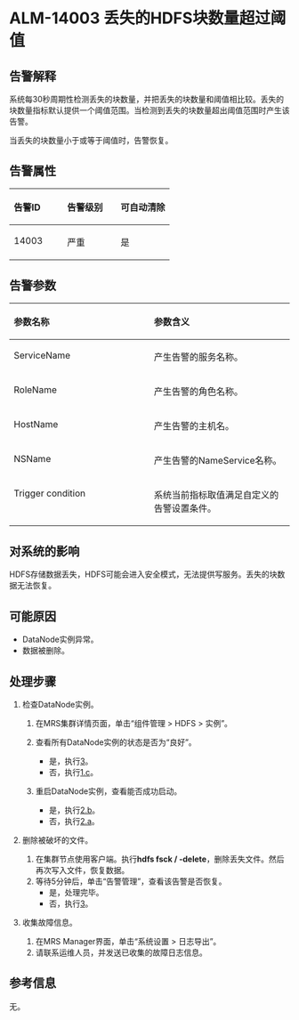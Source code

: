 # ALM-14003 丢失的HDFS块数量超过阈值<a name="alm_14003"></a>

## 告警解释<a name="zh-cn_topic_0191813959_section59880657"></a>

系统每30秒周期性检测丢失的块数量，并把丢失的块数量和阈值相比较。丢失的块数量指标默认提供一个阈值范围。当检测到丢失的块数量超出阈值范围时产生该告警。

当丢失的块数量小于或等于阈值时，告警恢复。

## 告警属性<a name="zh-cn_topic_0191813959_section2055005"></a>

<a name="zh-cn_topic_0191813959_table47050372"></a>
<table><thead align="left"><tr id="zh-cn_topic_0191813959_row2854726"><th class="cellrowborder" valign="top" width="33.33333333333333%" id="mcps1.1.4.1.1"><p id="zh-cn_topic_0191813959_p29906272"><a name="zh-cn_topic_0191813959_p29906272"></a><a name="zh-cn_topic_0191813959_p29906272"></a>告警ID</p>
</th>
<th class="cellrowborder" valign="top" width="33.33333333333333%" id="mcps1.1.4.1.2"><p id="zh-cn_topic_0191813959_p6488958"><a name="zh-cn_topic_0191813959_p6488958"></a><a name="zh-cn_topic_0191813959_p6488958"></a>告警级别</p>
</th>
<th class="cellrowborder" valign="top" width="33.33333333333333%" id="mcps1.1.4.1.3"><p id="zh-cn_topic_0191813959_p55843593"><a name="zh-cn_topic_0191813959_p55843593"></a><a name="zh-cn_topic_0191813959_p55843593"></a>可自动清除</p>
</th>
</tr>
</thead>
<tbody><tr id="zh-cn_topic_0191813959_row27037160"><td class="cellrowborder" valign="top" width="33.33333333333333%" headers="mcps1.1.4.1.1 "><p id="zh-cn_topic_0191813959_p42526340"><a name="zh-cn_topic_0191813959_p42526340"></a><a name="zh-cn_topic_0191813959_p42526340"></a>14003</p>
</td>
<td class="cellrowborder" valign="top" width="33.33333333333333%" headers="mcps1.1.4.1.2 "><p id="zh-cn_topic_0191813959_p22081476"><a name="zh-cn_topic_0191813959_p22081476"></a><a name="zh-cn_topic_0191813959_p22081476"></a>严重</p>
</td>
<td class="cellrowborder" valign="top" width="33.33333333333333%" headers="mcps1.1.4.1.3 "><p id="zh-cn_topic_0191813959_p43769104"><a name="zh-cn_topic_0191813959_p43769104"></a><a name="zh-cn_topic_0191813959_p43769104"></a>是</p>
</td>
</tr>
</tbody>
</table>

## 告警参数<a name="zh-cn_topic_0191813959_section18495050"></a>

<a name="zh-cn_topic_0191813959_table55636561"></a>
<table><thead align="left"><tr id="zh-cn_topic_0191813959_row36019552"><th class="cellrowborder" valign="top" width="50%" id="mcps1.1.3.1.1"><p id="zh-cn_topic_0191813959_p31902563"><a name="zh-cn_topic_0191813959_p31902563"></a><a name="zh-cn_topic_0191813959_p31902563"></a>参数名称</p>
</th>
<th class="cellrowborder" valign="top" width="50%" id="mcps1.1.3.1.2"><p id="zh-cn_topic_0191813959_p33970848"><a name="zh-cn_topic_0191813959_p33970848"></a><a name="zh-cn_topic_0191813959_p33970848"></a>参数含义</p>
</th>
</tr>
</thead>
<tbody><tr id="zh-cn_topic_0191813959_row175293"><td class="cellrowborder" valign="top" width="50%" headers="mcps1.1.3.1.1 "><p id="zh-cn_topic_0191813959_p14198754"><a name="zh-cn_topic_0191813959_p14198754"></a><a name="zh-cn_topic_0191813959_p14198754"></a>ServiceName</p>
</td>
<td class="cellrowborder" valign="top" width="50%" headers="mcps1.1.3.1.2 "><p id="zh-cn_topic_0191813959_p9248440"><a name="zh-cn_topic_0191813959_p9248440"></a><a name="zh-cn_topic_0191813959_p9248440"></a>产生告警的服务名称。</p>
</td>
</tr>
<tr id="zh-cn_topic_0191813959_row16127101"><td class="cellrowborder" valign="top" width="50%" headers="mcps1.1.3.1.1 "><p id="zh-cn_topic_0191813959_p31226782"><a name="zh-cn_topic_0191813959_p31226782"></a><a name="zh-cn_topic_0191813959_p31226782"></a>RoleName</p>
</td>
<td class="cellrowborder" valign="top" width="50%" headers="mcps1.1.3.1.2 "><p id="zh-cn_topic_0191813959_p46341445"><a name="zh-cn_topic_0191813959_p46341445"></a><a name="zh-cn_topic_0191813959_p46341445"></a>产生告警的角色名称。</p>
</td>
</tr>
<tr id="zh-cn_topic_0191813959_row14419821"><td class="cellrowborder" valign="top" width="50%" headers="mcps1.1.3.1.1 "><p id="zh-cn_topic_0191813959_p27154837"><a name="zh-cn_topic_0191813959_p27154837"></a><a name="zh-cn_topic_0191813959_p27154837"></a>HostName</p>
</td>
<td class="cellrowborder" valign="top" width="50%" headers="mcps1.1.3.1.2 "><p id="zh-cn_topic_0191813959_p52058165"><a name="zh-cn_topic_0191813959_p52058165"></a><a name="zh-cn_topic_0191813959_p52058165"></a>产生告警的主机名。</p>
</td>
</tr>
<tr id="zh-cn_topic_0191813959_row65870306"><td class="cellrowborder" valign="top" width="50%" headers="mcps1.1.3.1.1 "><p id="zh-cn_topic_0191813959_p33894570"><a name="zh-cn_topic_0191813959_p33894570"></a><a name="zh-cn_topic_0191813959_p33894570"></a>NSName</p>
</td>
<td class="cellrowborder" valign="top" width="50%" headers="mcps1.1.3.1.2 "><p id="zh-cn_topic_0191813959_p61105663"><a name="zh-cn_topic_0191813959_p61105663"></a><a name="zh-cn_topic_0191813959_p61105663"></a>产生告警的NameService名称。</p>
</td>
</tr>
<tr id="zh-cn_topic_0191813959_row13080057"><td class="cellrowborder" valign="top" width="50%" headers="mcps1.1.3.1.1 "><p id="zh-cn_topic_0191813959_p52851724"><a name="zh-cn_topic_0191813959_p52851724"></a><a name="zh-cn_topic_0191813959_p52851724"></a>Trigger condition</p>
</td>
<td class="cellrowborder" valign="top" width="50%" headers="mcps1.1.3.1.2 "><p id="zh-cn_topic_0191813959_p53131231"><a name="zh-cn_topic_0191813959_p53131231"></a><a name="zh-cn_topic_0191813959_p53131231"></a>系统当前指标取值满足自定义的告警设置条件。</p>
</td>
</tr>
</tbody>
</table>

## 对系统的影响<a name="zh-cn_topic_0191813959_section32237730"></a>

HDFS存储数据丢失，HDFS可能会进入安全模式，无法提供写服务。丢失的块数据无法恢复。

## 可能原因<a name="zh-cn_topic_0191813959_section21704116"></a>

-   DataNode实例异常。
-   数据被删除。

## 处理步骤<a name="zh-cn_topic_0191813959_section61119323"></a>

1.  检查DataNode实例。
    1.  在MRS集群详情页面，单击“组件管理 \> HDFS \> 实例”。
    2.  查看所有DataNode实例的状态是否为“良好”。
        -   是，执行[3](#zh-cn_topic_0191813959_li572522141314)。
        -   否，执行[1.c](#zh-cn_topic_0191813959_li2677020115402)。

    3.  <a name="zh-cn_topic_0191813959_li2677020115402"></a>重启DataNode实例，查看能否成功启动。
        -   是，执行[2.b](#zh-cn_topic_0191813959_li4975462315402)。
        -   否，执行[2.a](#zh-cn_topic_0191813959_li435173115402)。

2.  删除被破坏的文件。
    1.  <a name="zh-cn_topic_0191813959_li435173115402"></a>在集群节点使用客户端。执行**hdfs fsck / -delete**，删除丢失文件。然后再次写入文件，恢复数据。
    2.  <a name="zh-cn_topic_0191813959_li4975462315402"></a>等待5分钟后，单击“告警管理”，查看该告警是否恢复。
        -   是，处理完毕。
        -   否，执行[3](#zh-cn_topic_0191813959_li572522141314)。

3.  <a name="zh-cn_topic_0191813959_li572522141314"></a>收集故障信息。
    1.  在MRS Manager界面，单击“系统设置 \> 日志导出”。
    2.  请联系运维人员，并发送已收集的故障日志信息。


## 参考信息<a name="zh-cn_topic_0191813959_section13202999"></a>

无。

